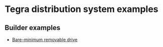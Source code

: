 # Tegra distribution system examples
## Builder examples
- [Bare-minimum removable drive](minimum-builder)
